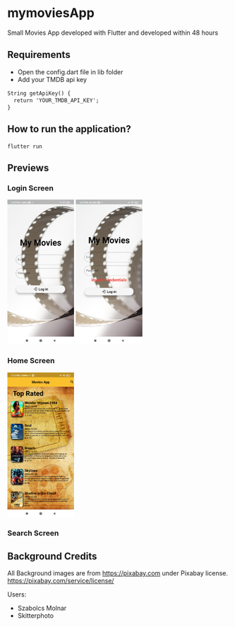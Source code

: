 # mymoviesApp
Small Movies App developed with Flutter and developed within 48 hours



## Requirements ##

- Open the config.dart file in lib folder
- Add your TMDB api key

```
String getApiKey() {
  return 'YOUR_TMDB_API_KEY';
}
```


## How to run the application? ##

  

```
flutter run
```

## Previews ##

### Login Screen ###

<img src="/demoImages/LogIn_Page.jpg" width="30%" height="30%">
<img src="/demoImages/LogIn_Invalid_Page.jpg" width="30%" height="30%">

### Home Screen ###
<img src="/demoImages/Home_Page.jpg" width="30%" height="30%">

### Search Screen ###

## Background Credits ###

All Background images are from https://pixabay.com under Pixabay license. https://pixabay.com/service/license/

Users: 
- Szabolcs Molnar
- Skitterphoto